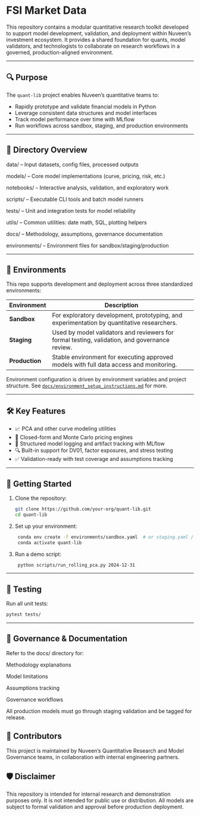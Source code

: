# FSI Market Data

This repository contains a modular quantitative research toolkit developed to support model development, validation, and deployment within Nuveen’s investment ecosystem. It provides a shared foundation for quants, model validators, and technologists to collaborate on research workflows in a governed, production-aligned environment.  

---

## 🔍 Purpose

The `quant-lib` project enables Nuveen’s quantitative teams to:
- Rapidly prototype and validate financial models in Python
- Leverage consistent data structures and model interfaces
- Track model performance over time with MLflow
- Run workflows across sandbox, staging, and production environments

---

## 📁 Directory Overview
data/ – Input datasets, config files, processed outputs

models/ – Core model implementations (curve, pricing, risk, etc.)

notebooks/ – Interactive analysis, validation, and exploratory work

scripts/ – Executable CLI tools and batch model runners

tests/ – Unit and integration tests for model reliability

utils/ – Common utilities: date math, SQL, plotting helpers

docs/ – Methodology, assumptions, governance documentation

environments/ – Environment files for sandbox/staging/production



---

## 🚦 Environments

This repo supports development and deployment across three standardized environments:

| Environment | Description |
|-------------|-------------|
| **Sandbox** | For exploratory development, prototyping, and experimentation by quantitative researchers. |
| **Staging** | Used by model validators and reviewers for formal testing, validation, and governance review. |
| **Production** | Stable environment for executing approved models with full data access and monitoring. |

Environment configuration is driven by environment variables and project structure. See [`docs/environment_setup_instructions.md`](docs/environment_setup_instructions.md) for more.

---

## 🛠️ Key Features

- 📈 PCA and other curve modeling utilities
- 🧮 Closed-form and Monte Carlo pricing engines
- 🧾 Structured model logging and artifact tracking with MLflow
- 🔍 Built-in support for DV01, factor exposures, and stress testing
- ✅ Validation-ready with test coverage and assumptions tracking

---

## 🚀 Getting Started

1. Clone the repository:
   ```bash
   git clone https://github.com/your-org/quant-lib.git
   cd quant-lib
2. Set up your environment:
   ```bash
    conda env create -f environments/sandbox.yaml  # or staging.yaml / production.yaml
    conda activate quant-lib
3. Run a demo script:
   ```bash
    python scripts/run_rolling_pca.py 2024-12-31

---

## 🧪 Testing

Run all unit tests:
  ```bash
  pytest tests/
  ```

---

## 📄 Governance & Documentation

Refer to the docs/ directory for:

Methodology explanations

Model limitations

Assumptions tracking

Governance workflows

All production models must go through staging validation and be tagged for release.

## 👥 Contributors
This project is maintained by Nuveen’s Quantitative Research and Model Governance teams, in collaboration with internal engineering partners.

## 🛡️ Disclaimer
This repository is intended for internal research and demonstration purposes only. It is not intended for public use or distribution. All models are subject to formal validation and approval before production deployment.
